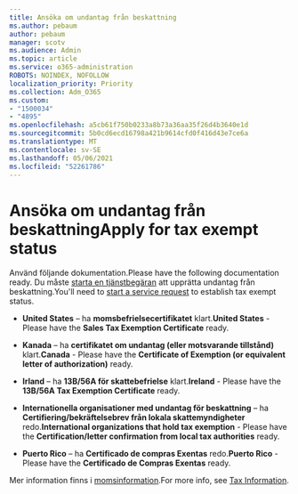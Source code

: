 ```yaml
---
title: Ansöka om undantag från beskattning
ms.author: pebaum
author: pebaum
manager: scotv
ms.audience: Admin
ms.topic: article
ms.service: o365-administration
ROBOTS: NOINDEX, NOFOLLOW
localization_priority: Priority
ms.collection: Adm_O365
ms.custom:
- "1500034"
- "4895"
ms.openlocfilehash: a5cb61f750b0233a8b73a36aa35f26d4b3640e1d
ms.sourcegitcommit: 5b0cd6ecd16798a421b9614cfd0f416d43e7ce6a
ms.translationtype: MT
ms.contentlocale: sv-SE
ms.lasthandoff: 05/06/2021
ms.locfileid: "52261786"
---
```

# <a name="apply-for-tax-exempt-status"></a><span data-ttu-id="fa6c6-102">Ansöka om undantag från beskattning</span><span class="sxs-lookup"><span data-stu-id="fa6c6-102">Apply for tax exempt status</span></span>

<span data-ttu-id="fa6c6-103">Använd följande dokumentation.</span><span class="sxs-lookup"><span data-stu-id="fa6c6-103">Please have the following documentation ready.</span></span> <span data-ttu-id="fa6c6-104">Du måste [starta en tjänstbegäran](/microsoft-365/admin/contact-support-for-business-products) att upprätta undantag från beskattning.</span><span class="sxs-lookup"><span data-stu-id="fa6c6-104">You'll need to [start a service request](/microsoft-365/admin/contact-support-for-business-products) to establish tax exempt status.</span></span>

- <span data-ttu-id="fa6c6-105">**United States** – ha **momsbefrielsecertifikatet** klart.</span><span class="sxs-lookup"><span data-stu-id="fa6c6-105">**United States** - Please have the **Sales Tax Exemption Certificate** ready.</span></span>

- <span data-ttu-id="fa6c6-106">**Kanada** – ha **certifikatet om undantag (eller motsvarande tillstånd)** klart.</span><span class="sxs-lookup"><span data-stu-id="fa6c6-106">**Canada** - Please have the **Certificate of Exemption (or equivalent letter of authorization)** ready.</span></span>

- <span data-ttu-id="fa6c6-107">**Irland** – ha **13B/56A för skattebefrielse** klart.</span><span class="sxs-lookup"><span data-stu-id="fa6c6-107">**Ireland** - Please have the **13B/56A Tax Exemption Certificate** ready.</span></span>

- <span data-ttu-id="fa6c6-108">**Internationella organisationer med undantag för beskattning** – ha **Certifiering/bekräftelsebrev från lokala skattemyndigheter** redo.</span><span class="sxs-lookup"><span data-stu-id="fa6c6-108">**International organizations that hold tax exemption** - Please have the **Certification/letter confirmation from local tax authorities** ready.</span></span>

- <span data-ttu-id="fa6c6-109">**Puerto Rico** – ha **Certificado de compras Exentas** redo.</span><span class="sxs-lookup"><span data-stu-id="fa6c6-109">**Puerto Rico** - Please have the **Certificado de Compras Exentas** ready.</span></span>

<span data-ttu-id="fa6c6-110">Mer information finns i [momsinformation](https://docs.microsoft.com/microsoft-365/commerce/billing-and-payments/tax-information).</span><span class="sxs-lookup"><span data-stu-id="fa6c6-110">For more info, see [Tax Information](https://docs.microsoft.com/microsoft-365/commerce/billing-and-payments/tax-information).</span></span>
